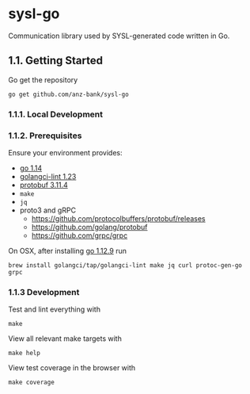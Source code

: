 # sysl-go

Communication library used by SYSL-generated code written in Go.

## 1.1. Getting Started

Go get the repository

    go get github.com/anz-bank/sysl-go

### 1.1.1. Local Development

### 1.1.2. Prerequisites

Ensure your environment provides:

- [go 1.14](https://golang.org/doc/install)
- [golangci-lint 1.23](https://github.com/golangci/golangci-lint)
- [protobuf 3.11.4](https://github.com/protocolbuffers/protobuf/)
- `make`
- `jq`
- proto3 and gRPC
  - https://github.com/protocolbuffers/protobuf/releases
  - https://github.com/golang/protobuf
  - https://github.com/grpc/grpc

On OSX, after installing [go 1.12.9](https://golang.org/doc/install) run

    brew install golangci/tap/golangci-lint make jq curl protoc-gen-go grpc

### 1.1.3 Development

Test and lint everything with

    make

View all relevant make targets with

    make help

View test coverage in the browser with

    make coverage
